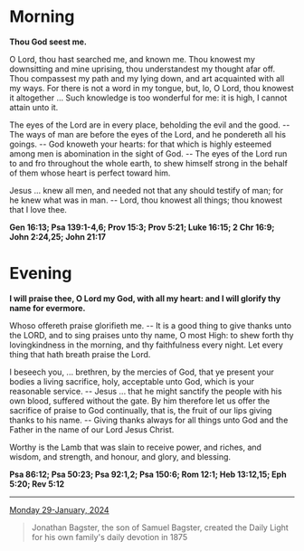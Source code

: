 # Morning

**Thou God seest me.**
 
O Lord, thou hast searched me, and known me. Thou knowest my downsitting and mine uprising, thou understandest my thought afar off. Thou compassest my path and my lying down, and art acquainted with all my ways. For there is not a word in my tongue, but, lo, O Lord, thou knowest it altogether ... Such knowledge is too wonderful for me: it is high, I cannot attain unto it.
 
The eyes of the Lord are in every place, beholding the evil and the good. -- The ways of man are before the eyes of the Lord, and he pondereth all his goings. -- God knoweth your hearts: for that which is highly esteemed among men is abomination in the sight of God. -- The eyes of the Lord run to and fro throughout the whole earth, to shew himself strong in the behalf of them whose heart is perfect toward him.
 
Jesus ... knew all men, and needed not that any should testify of man; for he knew what was in man. -- Lord, thou knowest all things; thou knowest that I love thee.  

**Gen 16:13; Psa 139:1-4,6; Prov 15:3; Prov 5:21; Luke 16:15; 2 Chr 16:9; John 2:24,25; John 21:17**

# Evening

**I will praise thee, O Lord my God, with all my heart: and I will glorify thy name for evermore.**
 
Whoso offereth praise glorifieth me. -- It is a good thing to give thanks unto the LORD, and to sing praises unto thy name, O most High: to shew forth thy lovingkindness in the morning, and thy faithfulness every night. Let every thing that hath breath praise the Lord.
 
I beseech you, ... brethren, by the mercies of God, that ye present your bodies a living sacrifice, holy, acceptable unto God, which is your reasonable service. -- Jesus ... that he might sanctify the people with his own blood, suffered without the gate. By him therefore let us offer the sacrifice of praise to God continually, that is, the fruit of our lips giving thanks to his name. -- Giving thanks always for all things unto God and the Father in the name of our Lord Jesus Christ.
 
Worthy is the Lamb that was slain to receive power, and riches, and wisdom, and strength, and honour, and glory, and blessing.  

**Psa 86:12; Psa 50:23; Psa 92:1,2; Psa 150:6; Rom 12:1; Heb 13:12,15; Eph 5:20; Rev 5:12**

---

[Monday 29-January, 2024](https://t.me/s/daily_light)

> Jonathan Bagster, the son of Samuel Bagster, created the Daily Light for his own family's daily devotion in 1875

